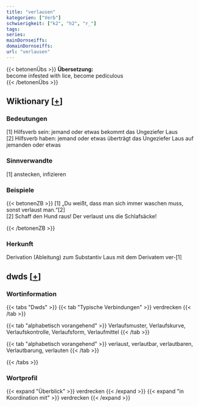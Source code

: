 ```yaml
---
title: "verlausen"
kategorien: ["Verb"]
schwierigkeit: ["k2", "h2", "r_"]
tags:
series:
mainDornseiffs:
domainDornseiffs:
url: "verlausen"
---
```


{{< betonenÜbs >}}
**Übersetzung:**  
become infested with lice, become pediculous  
{{< /betonenÜbs >}}

## Wiktionary [[+](https://de.wiktionary.org/wiki/verlausen)]

### Bedeutungen
[1] Hilfsverb sein: jemand oder etwas bekommt das Ungeziefer Laus  
[2] Hilfsverb haben: jemand oder etwas überträgt das Ungeziefer Laus auf jemanden oder etwas  

### Sinnverwandte
[1] anstecken, infizieren  

### Beispiele
{{< betonenZB >}}
[1] „Du weißt, dass man sich immer waschen muss, sonst verlaust man.“[2]  
[2] Schaff den Hund raus! Der verlaust uns die Schlafsäcke!  

{{< /betonenZB >}}
### Herkunft
Derivation (Ableitung) zum Substantiv Laus mit dem Derivatem ver-[1]  



## dwds [[+](https://www.dwds.de/wb/verlausen)]

### Wortinformation
{{< tabs "Dwds" >}}
{{< tab "Typische Verbindungen" >}}
verdrecken
{{< /tab >}}

{{< tab "alphabetisch vorangehend" >}}
Verlaufsmuster, Verlaufskurve, Verlaufskontrolle, Verlaufsform, Verlaufmittel
{{< /tab >}}

{{< tab "alphabetisch vorangehend" >}}
verlaust, verlautbar, verlautbaren, Verlautbarung, verlauten
{{< /tab >}}

{{< /tabs >}}

### Wortprofil
{{< expand "Überblick" >}} verdrecken {{< /expand >}}
{{< expand "in Koordination mit" >}} verdrecken {{< /expand >}}

